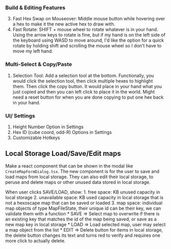
### Build & Editing Features  

3. Fast Hex Swap on Mouseover: Middle mouse button while hovering over a hex to make it the new active hex to draw with.
4. Fast Rotate: SHIFT + mouse wheel to rotate whatever is in your hand.
Using the arrow keys to rotate is fine, but if my hand is on the left side of the keyboard using WASD to move around, I'd like the option for a quick rotate by holding shift and scrolling the mouse wheel so I don't have to move my left hand.

### Multi-Select & Copy/Paste  
1. Selection Tool: Add a selection tool at the bottom. Functionally, you would click the selection tool, then click multiple hexes to highlight them. Then click the copy button. It would place in your hand what you just copied and then you can left click to place it in the world. Might need a reset button for when you are done copying to put one hex back in your hand.

### UI/ Settings
1. Height Number Option in Settings
1. Hex ID (cube coord, odd-R) Options in Settings
4. Customizable Hotkeys


## Local Storage Load/Save/Edit maps

Make a react component that can be shown in the modal like `CreateMapFormDialog.tsx`. The new component is for the user to save and load maps from local storage. They can also edit their local storage, to peruse and delete maps or other unused data stored in local storage.

When user clicks SAVE/LOAD, show:
    1. free space: KB unused capacity in local storage
    2. unavailable space: KB used capacity in local storage that is not a hexoscape map that can be saved or loaded
    3. map space: individual map objects of type MapFileState, their unique id can be their key, we can validate them with a function
        * SAVE => Select map to overwrite if there is an existing key that matches the id of the map being saved, or save as a new map key in local storage 
        * LOAD => Load selected map, user may select a map object from the list
        * EDIT => Delete button for items in local storage, the delete button changes its text and turns red to verify and requires one more click to actually delete.